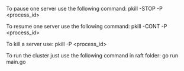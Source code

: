 To pause one server use the following command:
    pkill -STOP -P <process_id>

To resume one server use the following command:
    pkill -CONT -P <process_id>

To kill a server use:
    pkill -P <process_id>

To run the cluster just use the following command in raft folder:
    go run main.go